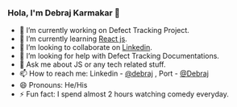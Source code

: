 ### Hola, I'm Debraj Karmakar 👋

<!--
**debrajhyper/debrajhyper** is a ✨ _special_ ✨ repository because its `README.md` (this file) appears on your GitHub profile.-->


- 🔭 I’m currently working on Defect Tracking Project.
- 🌱 I’m currently learning [React js](https://www.youtube.com/watch?v=4UZrsTqkcW4).
- 👯 I’m looking to collaborate on [Linkedin](https://www.linkedin.com/in/debraj-karmakar-275570199/).
- 🤔 I’m looking for help with Defect Tracking Documentations.
- 💬 Ask me about JS or any tech related stuff.
- 📫 How to reach me: Linkedin - [@debraj](https://www.linkedin.com/in/debraj-karmakar-275570199/) , Port - [@Debraj](https://kiwismedia.com/@debraj)
- 😄 Pronouns: He/His
- ⚡ Fun fact: I spend almost 2 hours watching comedy everyday.
